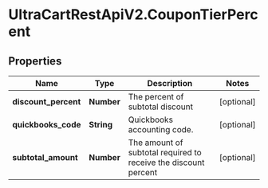 # UltraCartRestApiV2.CouponTierPercent

## Properties

Name | Type | Description | Notes
------------ | ------------- | ------------- | -------------
**discount_percent** | **Number** | The percent of subtotal discount | [optional] 
**quickbooks_code** | **String** | Quickbooks accounting code. | [optional] 
**subtotal_amount** | **Number** | The amount of subtotal required to receive the discount percent | [optional] 



